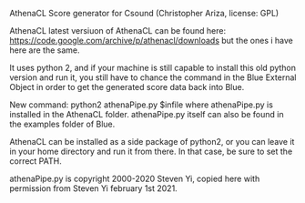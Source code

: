 AthenaCL Score generator for Csound (Christopher Ariza, license: GPL)

AthenaCL latest versiuon of AthenaCL can be found here: https://code.google.com/archive/p/athenacl/downloads but the ones i have here are the same.

It uses python 2, and if your machine is still capable to install this old python version and run it, you still have to chance the command in the Blue External Object in order to get the generated score data back into Blue. 

New command:
python2 athenaPipe.py $infile
where athenaPipe.py is installed in the AthenaCL folder.
athenaPipe.py itself can also be found in the examples folder of Blue.

AthenaCL can be installed as a side package of python2, or you can leave it in your home directory and run it from there. In that case, be sure to set the correct PATH.

athenaPipe.py is copyright 2000-2020 Steven Yi, copied here with permission from Steven Yi february 1st 2021.
